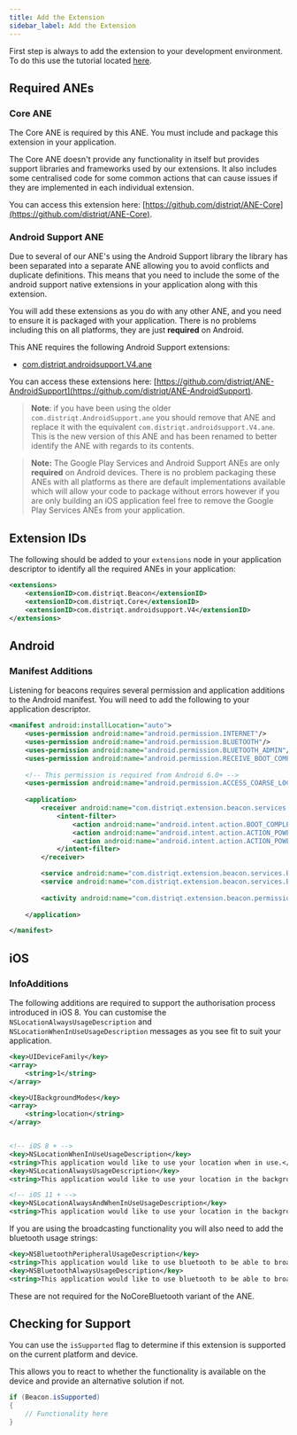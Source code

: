 ```yaml
---
title: Add the Extension
sidebar_label: Add the Extension
---
```



First step is always to add the extension to your development environment. 
To do this use the tutorial located [here](/docs/tutorials/getting-started).



## Required ANEs

### Core ANE

The Core ANE is required by this ANE. You must include and package this extension in your application.

The Core ANE doesn't provide any functionality in itself but provides support libraries and frameworks used by our extensions.
It also includes some centralised code for some common actions that can cause issues if they are implemented in each individual extension.

You can access this extension here: [https://github.com/distriqt/ANE-Core](https://github.com/distriqt/ANE-Core).


### Android Support ANE

Due to several of our ANE's using the Android Support library the library has been separated 
into a separate ANE allowing you to avoid conflicts and duplicate definitions.
This means that you need to include the some of the android support native extensions in 
your application along with this extension. 

You will add these extensions as you do with any other ANE, and you need to ensure it is 
packaged with your application. There is no problems including this on all platforms, 
they are just **required** on Android.

This ANE requires the following Android Support extensions:

- [com.distriqt.androidsupport.V4.ane](https://github.com/distriqt/ANE-AndroidSupport/raw/master/lib/com.distriqt.androidsupport.V4.ane)

You can access these extensions here: [https://github.com/distriqt/ANE-AndroidSupport](https://github.com/distriqt/ANE-AndroidSupport).

>
> **Note**: if you have been using the older `com.distriqt.AndroidSupport.ane` you should remove that
> ANE and replace it with the equivalent `com.distriqt.androidsupport.V4.ane`. This is the new 
> version of this ANE and has been renamed to better identify the ANE with regards to its contents.
>

>
> **Note:** The Google Play Services and Android Support ANEs are only **required** on Android devices. 
> There is no problem packaging these ANEs with all platforms as there are default implementations available which will allow your code to package without errors 
> however if you are only building an iOS application feel free to remove the Google Play Services ANEs from your application.
>


## Extension IDs

The following should be added to your `extensions` node in your application descriptor to identify all the required ANEs in your application:

```xml
<extensions>
    <extensionID>com.distriqt.Beacon</extensionID>
    <extensionID>com.distriqt.Core</extensionID>
    <extensionID>com.distriqt.androidsupport.V4</extensionID>
</extensions>
```



## Android 

### Manifest Additions

Listening for beacons requires several permission and application additions to the Android manifest. 
You will need to add the following to your application descriptor.

```xml
<manifest android:installLocation="auto">
	<uses-permission android:name="android.permission.INTERNET"/>
	<uses-permission android:name="android.permission.BLUETOOTH"/>
	<uses-permission android:name="android.permission.BLUETOOTH_ADMIN"/>
	<uses-permission android:name="android.permission.RECEIVE_BOOT_COMPLETED"/>
	
	<!-- This permission is required from Android 6.0+ -->
	<uses-permission android:name="android.permission.ACCESS_COARSE_LOCATION"/>
	
	<application>
		<receiver android:name="com.distriqt.extension.beacon.services.StartupBroadcastReceiver">
			<intent-filter>
				<action android:name="android.intent.action.BOOT_COMPLETED"/>
				<action android:name="android.intent.action.ACTION_POWER_CONNECTED"/>
				<action android:name="android.intent.action.ACTION_POWER_DISCONNECTED"/>
			</intent-filter>
		</receiver>

		<service android:name="com.distriqt.extension.beacon.services.BeaconService" android:enabled="true" android:exported="false" android:isolatedProcess="false" android:label="beacon" />
		<service android:name="com.distriqt.extension.beacon.services.BeaconIntentProcessor" android:enabled="true" android:exported="false" />
		
		<activity android:name="com.distriqt.extension.beacon.permissions.AuthorisationActivity" android:theme="@android:style/Theme.Translucent.NoTitleBar" />
		
	</application>

</manifest>
```


## iOS 

### InfoAdditions

The following additions are required to support the authorisation process introduced in iOS 8. 
You can customise the `NSLocationAlwaysUsageDescription` and `NSLocationWhenInUseUsageDescription`
messages as you see fit to suit your application.

```xml
<key>UIDeviceFamily</key>
<array>
	<string>1</string>
</array>

<key>UIBackgroundModes</key>
<array>
	<string>location</string>
</array>


<!-- iOS 8 + -->
<key>NSLocationWhenInUseUsageDescription</key>
<string>This application would like to use your location when in use.</string>
<key>NSLocationAlwaysUsageDescription</key>
<string>This application would like to use your location in the background.</string>

<!-- iOS 11 + -->
<key>NSLocationAlwaysAndWhenInUseUsageDescription</key>
<string>This application would like to use your location in the background and the foreground.</string>
```

If you are using the broadcasting functionality you will also need to add the bluetooth usage strings:

```xml
<key>NSBluetoothPeripheralUsageDescription</key>
<string>This application would like to use bluetooth to be able to broadcast a beacon identification.</string>
<key>NSBluetoothAlwaysUsageDescription</key>
<string>This application would like to use bluetooth to be able to broadcast a beacon identification.</string>
```

These are not required for the NoCoreBluetooth variant of the ANE.

## Checking for Support

You can use the `isSupported` flag to determine if this extension is supported on the current platform and device.

This allows you to react to whether the functionality is available on the device and provide an alternative solution if not.


```actionscript
if (Beacon.isSupported)
{
	// Functionality here
}
```


